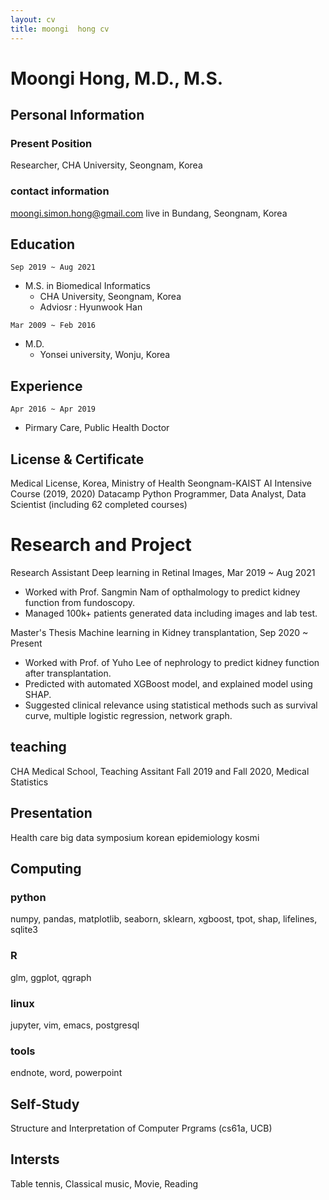 ```yaml
---
layout: cv
title: moongi  hong cv
---
```


# Moongi Hong, M.D., M.S.

## Personal Information
### Present Position
Researcher, CHA University, Seongnam, Korea

### contact information
moongi.simon.hong@gmail.com
live in Bundang, Seongnam, Korea

## Education
`Sep 2019 ~ Aug 2021 `
- M.S. in Biomedical Informatics
  - CHA University, Seongnam, Korea
  - Adviosr : Hyunwook Han

`Mar 2009 ~ Feb 2016`
- M.D.
  - Yonsei university, Wonju, Korea

## Experience
`Apr 2016 ~ Apr 2019`
- Pirmary Care, Public Health Doctor

## License & Certificate
Medical License, Korea, Ministry of Health 
Seongnam-KAIST AI Intensive Course (2019, 2020)
Datacamp Python Programmer, Data Analyst, Data Scientist (including 62 completed courses)

# Research and Project
Research Assistant
Deep learning in Retinal Images, 
Mar 2019 ~ Aug 2021
- Worked with Prof. Sangmin Nam of opthalmology to predict kidney function from fundoscopy. 
- Managed 100k+ patients generated data including images and lab test.

Master's Thesis
Machine learning in Kidney transplantation, 
Sep 2020 ~ Present
- Worked with Prof. of Yuho Lee of nephrology to predict kidney function after transplantation.
- Predicted with automated XGBoost model, and explained model using SHAP.  
- Suggested clinical relevance using statistical methods such as survival curve, multiple logistic regression, network graph.

## teaching
CHA Medical School, Teaching Assitant
Fall 2019 and Fall 2020, Medical Statistics

## Presentation
Health care big data symposium
korean epidemiology
kosmi

## Computing
### python
numpy, pandas, matplotlib, seaborn, sklearn, xgboost, tpot, shap, lifelines, sqlite3
### R
glm, ggplot, qgraph
### linux
jupyter, vim, emacs, postgresql
### tools
endnote, word, powerpoint

## Self-Study
Structure and Interpretation of Computer Prgrams (cs61a, UCB)

## Intersts
Table tennis, Classical music, Movie, Reading
